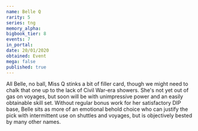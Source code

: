 ```yaml
---
name: Belle Q
rarity: 5
series: tng
memory_alpha:
bigbook_tier: 8
events: 7
in_portal:
date: 20/01/2020
obtained: Event
mega: false
published: true
---
```


All Belle, no ball, Miss Q stinks a bit of filler card, though we might need to chalk that one up to the lack of Civil War-era showers. She's not yet out of gas on voyages, but soon will be with unimpressive power and an easily obtainable skill set. Without regular bonus work for her satisfactory DIP base, Belle sits as more of an emotional behold choice who can justify the pick with intermittent use on shuttles and voyages, but is objectively bested by many other names.
